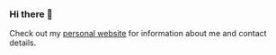 ### Hi there 👋

Check out my [personal website](https://william.cloudnode.pro) for information about me and contact details.
